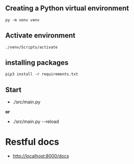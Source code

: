 ## Creating a Python virtual environment
`py -m venv venv`
## Activate environment
`./venv/Scripts/activate`

## installing packages
`pip3 install -r requirements.txt`

## Start
* ./src/main.py

**or**

* ./src/main.py --reload

# Restful docs
* [http://localhost:8000/docs](http://localhost:8000/docs)